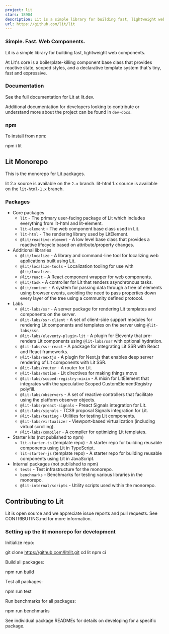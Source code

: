 ```yaml
---
project: lit
stars: 18904
description: Lit is a simple library for building fast, lightweight web components.
url: https://github.com/lit/lit
---
```


### Simple. Fast. Web Components.

Lit is a simple library for building fast, lightweight web components.

At Lit's core is a boilerplate-killing component base class that provides reactive state, scoped styles, and a declarative template system that's tiny, fast and expressive.

### Documentation

See the full documentation for Lit at lit.dev.

Additional documentation for developers looking to contribute or understand more about the project can be found in `dev-docs`.

### npm

To install from npm:

npm i lit

Lit Monorepo
------------

This is the monorepo for Lit packages.

lit 2.x source is available on the `2.x` branch. lit-html 1.x source is available on the `lit-html-1.x` branch.

### Packages

-   Core packages
    -   `lit` - The primary user-facing package of Lit which includes everything from lit-html and lit-element.
    -   `lit-element` - The web component base class used in Lit.
    -   `lit-html` - The rendering library used by LitElement.
    -   `@lit/reactive-element` - A low level base class that provides a reactive lifecycle based on attribute/property changes.
-   Additional libraries
    -   `@lit/localize` - A library and command-line tool for localizing web applications built using Lit.
    -   `@lit/localize-tools` - Localization tooling for use with `@lit/localize`.
    -   `@lit/react` - A React component wrapper for web components.
    -   `@lit/task` - A controller for Lit that renders asynchronous tasks.
    -   `@lit/context` - A system for passing data through a tree of elements using browser events, avoiding the need to pass properties down every layer of the tree using a community defined protocol.
-   Labs
    -   `@lit-labs/ssr` - A server package for rendering Lit templates and components on the server.
    -   `@lit-labs/ssr-client` - A set of client-side support modules for rendering Lit components and templates on the server using `@lit-labs/ssr`.
    -   `@lit-labs/eleventy-plugin-lit` - A plugin for Eleventy that pre-renders Lit components using `@lit-labs/ssr` with optional hydration.
    -   `@lit-labs/ssr-react` - A package for integrating Lit SSR with React and React frameworks.
    -   `@lit-labs/nextjs` - A plugin for Next.js that enables deep server rendering of Lit components with Lit SSR.
    -   `@lit-labs/router` - A router for Lit.
    -   `@lit-labs/motion` - Lit directives for making things move
    -   `@lit-labs/scoped-registry-mixin` - A mixin for LitElement that integrates with the speculative Scoped CustomElementRegistry polyfill.
    -   `@lit-labs/observers` - A set of reactive controllers that facilitate using the platform observer objects.
    -   `@lit-labs/preact-signals` - Preact Signals integration for Lit.
    -   `@lit-labs/signals` - TC39 proposal Signals integration for Lit.
    -   `@lit-labs/testing` - Utilities for testing Lit components.
    -   `@lit-labs/virtualizer` - Viewport-based virtualization (including virtual scrolling).
    -   `@lit-labs/compiler` - A compiler for optimizing Lit templates.
-   Starter kits (not published to npm)
    -   `lit-starter-ts` (template repo) - A starter repo for building reusable components using Lit in TypeScript.
    -   `lit-starter-js` (template repo) - A starter repo for building reusable components using Lit in JavaScript.
-   Internal packages (not published to npm)
    -   `tests` - Test infrastructure for the monorepo.
    -   `benchmarks` - Benchmarks for testing various libraries in the monorepo.
    -   `@lit-internal/scripts` - Utility scripts used within the monorepo.

Contributing to Lit
-------------------

Lit is open source and we appreciate issue reports and pull requests. See CONTRIBUTING.md for more information.

### Setting up the lit monorepo for development

Initialize repo:

git clone https://github.com/lit/lit.git
cd lit
npm ci

Build all packages:

npm run build

Test all packages:

npm run test

Run benchmarks for all packages:

npm run benchmarks

See individual package READMEs for details on developing for a specific package.

